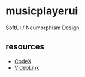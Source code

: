 # musicplayerui

SoftUI / Neumorphism Design

## resources

- [CodeX](https://www.youtube.com/channel/UCQ00Ywz-ygK-yHzKluEsABA)
- [VideoLink](https://www.youtube.com/watch?v=I9AEEqtE8oM)

